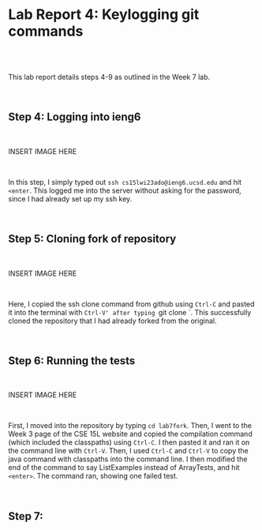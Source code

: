 # Lab Report 4: Keylogging git commands

<br><br>

This lab report details steps 4-9 as outlined in the Week 7 lab.

<br>

## Step 4: Logging into ieng6

<br>

INSERT IMAGE HERE

<br>

In this step, I simply typed out `ssh cs15lwi23ado@ieng6.ucsd.edu` and hit `<enter`. This logged me into the server without asking for the password, since I had already set up my ssh key.

<br>

## Step 5: Cloning fork of repository

<br>

INSERT IMAGE HERE

<br>

Here, I copied the ssh clone command from github using `Ctrl-C` and pasted it into the terminal with `Ctrl-V' after typing `git clone `. This successfully cloned the repository that I had already forked from the original.

<br>

## Step 6: Running the tests

<br>

INSERT IMAGE HERE

<br>

First, I moved into the repository by typing `cd lab7fork`. Then, I went to the Week 3 page of the CSE 15L website and copied the compilation command (which included the classpaths) using `Ctrl-C`. I then pasted it and ran it on the command line with `Ctrl-V`. Then, I used `Ctrl-C` and `Ctrl-V` to copy the java command with classpaths into the command line. I then modified the end of the command to say ListExamples instead of ArrayTests, and hit `<enter>`. The command ran, showing one failed test.

<br>

## Step 7: 
